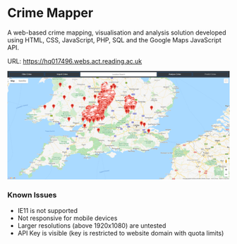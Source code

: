 # Crime Mapper
A web-based crime mapping, visualisation and analysis solution developed using HTML, CSS, JavaScript, PHP, SQL and the Google Maps JavaScript API.

URL: https://hq017496.webs.act.reading.ac.uk

![Main](images/Main.PNG)

### Known Issues ###  
* IE11 is not supported
* Not responsive for mobile devices 
* Larger resolutions (above 1920x1080) are untested
* API Key is visible (key is restricted to website domain with quota limits)
